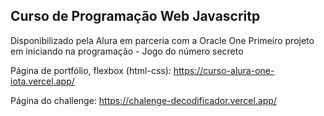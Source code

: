 ## Curso de Programação Web Javascritp
Disponibilizado pela Alura em parceria com a Oracle One
Primeiro projeto em iniciando na programação - Jogo do número secreto

Página de portfólio, flexbox (html-css): https://curso-alura-one-iota.vercel.app/

Página do challenge: https://chalenge-decodificador.vercel.app/
